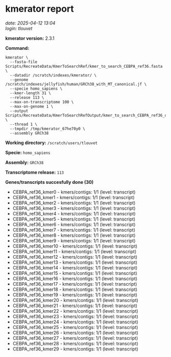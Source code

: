 # kmerator report
*date: 2025-04-12 13:04*  
*login: tlouvet*

**kmerator version:** 2.3.1

**Command:**

```
kmerator \
  --fasta-file Scripts/RecreateData/KmerToSearchRef/kmer_to_search_CEBPA_ref36.fasta \
  --datadir /scratch/indexes/kmerator/ \
  --genome /scratch/indexes/jellyfish/human/GRCh38_with_MT_canonical.jf \
  --specie homo_sapiens \
  --kmer-length 31 \
  --release 113 \
  --max-on-transcriptome 100 \
  --max-on-genome 1 \
  --output Scripts/RecreateData/KmerToSearchRefOutput/kmer_to_search_CEBPA_ref36_output \
  --thread 1 \
  --tmpdir /tmp/kmerator_67he70y0 \
  --assembly GRCh38
```

**Working directory:** `/scratch/users/tlouvet`

**Specie:** `homo_sapiens`

**Assembly:** `GRCh38`

**Transcriptome release:** `113`

**Genes/transcripts succesfully done (30)**

- CEBPA_ref36_kmer0 - kmers/contigs: 1/1 (level: transcript)
- CEBPA_ref36_kmer1 - kmers/contigs: 1/1 (level: transcript)
- CEBPA_ref36_kmer2 - kmers/contigs: 1/1 (level: transcript)
- CEBPA_ref36_kmer3 - kmers/contigs: 1/1 (level: transcript)
- CEBPA_ref36_kmer4 - kmers/contigs: 1/1 (level: transcript)
- CEBPA_ref36_kmer5 - kmers/contigs: 1/1 (level: transcript)
- CEBPA_ref36_kmer6 - kmers/contigs: 1/1 (level: transcript)
- CEBPA_ref36_kmer7 - kmers/contigs: 1/1 (level: transcript)
- CEBPA_ref36_kmer8 - kmers/contigs: 1/1 (level: transcript)
- CEBPA_ref36_kmer9 - kmers/contigs: 1/1 (level: transcript)
- CEBPA_ref36_kmer10 - kmers/contigs: 1/1 (level: transcript)
- CEBPA_ref36_kmer11 - kmers/contigs: 1/1 (level: transcript)
- CEBPA_ref36_kmer12 - kmers/contigs: 1/1 (level: transcript)
- CEBPA_ref36_kmer13 - kmers/contigs: 1/1 (level: transcript)
- CEBPA_ref36_kmer14 - kmers/contigs: 1/1 (level: transcript)
- CEBPA_ref36_kmer15 - kmers/contigs: 1/1 (level: transcript)
- CEBPA_ref36_kmer16 - kmers/contigs: 1/1 (level: transcript)
- CEBPA_ref36_kmer17 - kmers/contigs: 1/1 (level: transcript)
- CEBPA_ref36_kmer18 - kmers/contigs: 1/1 (level: transcript)
- CEBPA_ref36_kmer19 - kmers/contigs: 1/1 (level: transcript)
- CEBPA_ref36_kmer20 - kmers/contigs: 1/1 (level: transcript)
- CEBPA_ref36_kmer21 - kmers/contigs: 1/1 (level: transcript)
- CEBPA_ref36_kmer22 - kmers/contigs: 1/1 (level: transcript)
- CEBPA_ref36_kmer23 - kmers/contigs: 1/1 (level: transcript)
- CEBPA_ref36_kmer24 - kmers/contigs: 1/1 (level: transcript)
- CEBPA_ref36_kmer25 - kmers/contigs: 1/1 (level: transcript)
- CEBPA_ref36_kmer26 - kmers/contigs: 1/1 (level: transcript)
- CEBPA_ref36_kmer27 - kmers/contigs: 1/1 (level: transcript)
- CEBPA_ref36_kmer28 - kmers/contigs: 1/1 (level: transcript)
- CEBPA_ref36_kmer29 - kmers/contigs: 1/1 (level: transcript)
